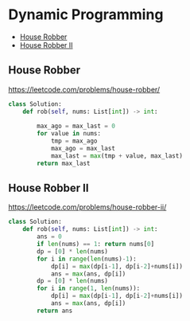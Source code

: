 # Dynamic Programming

+ [House Robber](#house-robber)
+ [House Robber II](#house-robber-ii)
## House Robber 

https://leetcode.com/problems/house-robber/

```python
class Solution:
    def rob(self, nums: List[int]) -> int:
        
        max_ago = max_last = 0
        for value in nums:
            tmp = max_ago
            max_ago = max_last
            max_last = max(tmp + value, max_last)
        return max_last
```
## House Robber II 

https://leetcode.com/problems/house-robber-ii/

```python
class Solution:
    def rob(self, nums: List[int]) -> int:
        ans = 0
        if len(nums) == 1: return nums[0]
        dp = [0] * len(nums)
        for i in range(len(nums)-1):
            dp[i] = max(dp[i-1], dp[i-2]+nums[i])
            ans = max(ans, dp[i])
        dp = [0] * len(nums)
        for i in range(1, len(nums)):
            dp[i] = max(dp[i-1], dp[i-2]+nums[i])
            ans = max(ans, dp[i])
        return ans
```
